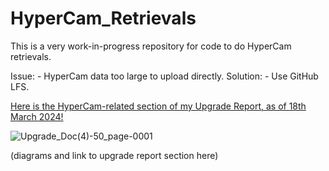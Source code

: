 # HyperCam_Retrievals

This is a very work-in-progress repository for code to do HyperCam retrievals.

Issue: - HyperCam data too large to upload directly. Solution: - Use GitHub LFS.

[Here is the HyperCam-related section of my Upgrade Report, as of 18th March 2024!](https://github.com/EkulRF/HyperCam_Retrievals/files/14636923/Upgrade_Doc-67-76.pdf)

![Upgrade_Doc(4)-50_page-0001](https://github.com/EkulRF/HyperCam_Retrievals/assets/87760589/d6c4bbe4-8542-4d49-be4c-55c3ce8f0f0b)

(diagrams and link to upgrade report section here)
